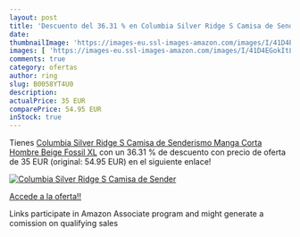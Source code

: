 ```yaml
---
layout: post
title: 'Descuento del 36.31 % en Columbia Silver Ridge S Camisa de Sender'
date: 
thumbnailImage: 'https://images-eu.ssl-images-amazon.com/images/I/41D4EGokItL._SL200_.jpg'
images: [ 'https://images-eu.ssl-images-amazon.com/images/I/41D4EGokItL._SL200_.jpg' ]
comments: true
category: ofertas
author: ring
slug: B0058YT4U0
description:
actualPrice: 35 EUR
comparePrice: 54.95 EUR
inStock: true
---
```


Tienes [Columbia Silver Ridge S Camisa de Senderismo Manga Corta  Hombre  Beige  Fossil   XL](https://www.amazon.es/dp/B0058YT4U0/?tag=tolees-21) con un 36.31 % de descuento con precio de oferta de 35 EUR (original: 54.95 EUR) en el siguiente enlace!

[![Columbia Silver Ridge S Camisa de Sender](https://images-eu.ssl-images-amazon.com/images/I/41D4EGokItL._SL200_.jpg)](https://www.amazon.es/dp/B0058YT4U0/?tag=tolees-21)

[Accede a la oferta!!](https://www.amazon.es/dp/B0058YT4U0/?tag=tolees-21)

Links participate in Amazon Associate program and might generate a comission on qualifying sales


